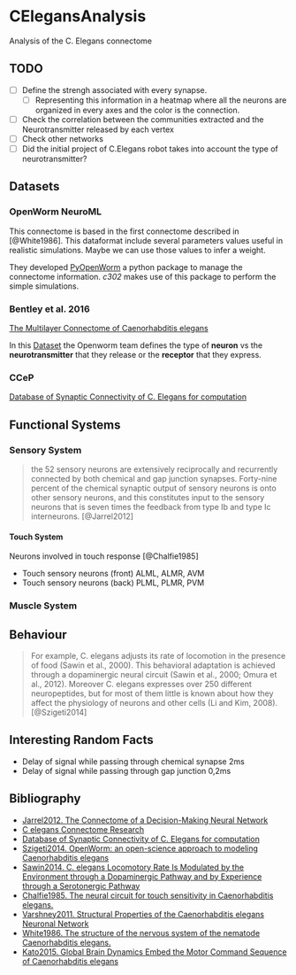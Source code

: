 # CElegansAnalysis
Analysis of the C. Elegans connectome

## TODO
- [ ] Define the strengh associated with every synapse.
	- [ ] Representing this information in a heatmap where all the neurons are organized in every axes and the color is the connection.
- [ ] Check the correlation between the communities extracted and the Neurotransmitter released by each vertex
- [ ] Check other networks
- [ ] Did the initial project of C.Elegans robot takes into account the type of neurotransmitter?

## Datasets
### OpenWorm NeuroML
This connectome is based in the first connectome described in [@White1986]. This dataformat include several parameters values useful in realistic simulations. Maybe we can use those values to infer a weight.

They developed [PyOpenWorm]() a python package to manage the connectome information. *c302* makes use of this package to perform the simple simulations.

### Bentley et al. 2016
[The Multilayer Connectome of Caenorhabditis elegans](http://journals.plos.org/ploscompbiol/article?id=10.1371/journal.pcbi.1005283)

In this [Dataset](https://docs.google.com/spreadsheets/d/1kCxOOKu1wAREa9VbBiWVVHh-GEC3kJk0A3YVEipPKcc/edit#gid=0) the Openworm team defines the type of **neuron** vs the **neurotransmitter** that they release or the **receptor** that they express.


###  CCeP
[Database of Synaptic Connectivity of C. Elegans for computation](http://ims.dse.ibaraki.ac.jp/ccep/download.html)


## Functional Systems
### Sensory System
> the 52 sensory neurons are extensively reciprocally and recurrently connected by both chemical and gap junction synapses. Forty-nine percent of the chemical synaptic output of sensory neurons is onto other sensory neurons, and this constitutes input to the sensory neurons that is seven times the feedback from type Ib and type Ic interneurons. [@Jarrel2012]

#### Touch System

Neurons involved in touch response [@Chalfie1985]
- Touch sensory neurons (front)	ALML, ALMR, AVM
- Touch sensory neurons (back)	PLML, PLMR, PVM


### Muscle System

## Behaviour
>  For example, C. elegans adjusts its rate of locomotion in the presence of food (Sawin et al., 2000). This behavioral adaptation is achieved through a dopaminergic neural circuit (Sawin et al., 2000; Omura et al., 2012). Moreover C. elegans expresses over 250 different neuropeptides, but for most of them little is known about how they affect the physiology of neurons and other cells (Li and Kim, 2008). [@Szigeti2014]


## Interesting Random Facts

- Delay of signal while passing through chemical synapse	2ms
- Delay of signal while passing through gap junction	0,2ms


## Bibliography

- [Jarrel2012. The Connectome of a Decision-Making Neural Network](http://science.sciencemag.org/content/337/6093/437.full?ijkey=lgRX8mUnpCa/Q&keytype=ref&siteid=sci)
- [C elegans Connectome Research](http://www.connectomeengine.com/Home/CElegans)
- [Database of Synaptic Connectivity of C. Elegans for computation](http://ims.dse.ibaraki.ac.jp/ccep/download.html)
- [Szigeti2014. OpenWorm: an open-science approach to modeling Caenorhabditis elegans](https://www.ncbi.nlm.nih.gov/pmc/articles/PMC4217485/)
- [Sawin2014. C. elegans Locomotory Rate Is Modulated by the Environment through a Dopaminergic Pathway and by Experience through a Serotonergic Pathway](http://www.cell.com/neuron/pdf/S0896-6273(00)81199-X.pdf)
- [Chalfie1985. The neural circuit for touch sensitivity in Caenorhabditis elegans.](http://www.jneurosci.org/content/5/4/956.long)
- [Varshney2011. Structural Properties of the Caenorhabditis elegans Neuronal Network](http://journals.plos.org/ploscompbiol/article?id=10.1371/journal.pcbi.1001066)
- [White1986. The structure of the nervous system of the nematode Caenorhabditis elegans.](https://www.ncbi.nlm.nih.gov/pubmed/22462104?dopt=abstract)
- [Kato2015. Global Brain Dynamics Embed the Motor Command Sequence of Caenorhabditis elegans](http://www.cell.com/cell/pdf/S0092-8674(15)01196-4.pdf)
